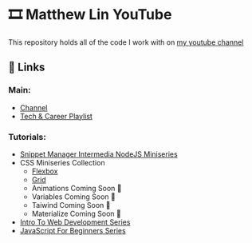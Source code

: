 # :film_strip: Matthew Lin YouTube
This repository holds all of the code I work with on [my youtube channel](https://www.youtube.com/channel/UCqVIqm9pT-4lH8v2UzkfxIA)

## :link: Links
### Main:
- [Channel](https://www.youtube.com/channel/UCqVIqm9pT-4lH8v2UzkfxIA)
- [Tech & Career Playlist](https://youtube.com/playlist?list=PLBJ1k5JU-XghSlzigkODwda8le_joKRtI)
### Tutorials:
- [Snippet Manager Intermedia NodeJS Miniseries](https://youtube.com/playlist?list=PLBJ1k5JU-Xgh_ooD7fGQVLboPh4aVBUZ9)
- CSS Miniseries Collection
  - [Flexbox](https://youtube.com/playlist?list=PLBJ1k5JU-Xgj2Quei6aZLsz2GinMOYvFg)
  - [Grid](https://youtube.com/playlist?list=PLBJ1k5JU-XgiBFCnxDFYmitc9x39In8my)
  - Animations Coming Soon 🚧
  - Variables Coming Soon 🚧
  - Taiwind Coming Soon 🚧
  - Materialize Coming Soon 🚧
- [Intro To Web Development Series](https://www.youtube.com/playlist?list=PLBJ1k5JU-XghM0f_SBa3cJ_hEV0B6cHTe)
- [JavaScript For Beginners Series](https://www.youtube.com/playlist?list=PLBJ1k5JU-XgijNWgLtEQ-tiZBYFYCQd-4)
